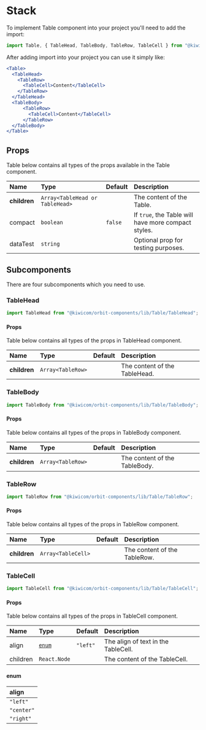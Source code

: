 # Stack
To implement Table component into your project you'll need to add the import:
```jsx
import Table, { TableHead, TableBody, TableRow, TableCell } from "@kiwicom/orbit-components/lib/Table";

```
After adding import into your project you can use it simply like:
```jsx
<Table>
  <TableHead>
    <TableRow>
      <TableCell>Content</TableCell>
    </TableRow>
  </TableHead>
  <TableBody>
      <TableRow>
        <TableCell>Content</TableCell>
      </TableRow>
  </TableBody>
</Table>
```
## Props
Table below contains all types of the props available in the Table component.

| Name          | Type                            | Default      | Description                      |
| :------------ | :------------------------------ | :----------- | :------------------------------- |
| **children**  | `Array<TableHead or TableHead>` |              | The content of the Table.
| compact       | `boolean`                       | `false`      | If `true`, the Table will have more compact styles.
| dataTest      | `string`                        |              | Optional prop for testing purposes.

## Subcomponents
There are four subcomponents which you need to use.

### TableHead
```jsx
import TableHead from "@kiwicom/orbit-components/lib/Table/TableHead";
```

#### Props
Table below contains all types of the props in TableHead component.

| Name          | Type                  | Default         | Description                      |
| :------------ | :---------------------| :-------------- | :------------------------------- |
| **children**  | `Array<TableRow>`     |                 | The content of the TableHead.

### TableBody
```jsx
import TableBody from "@kiwicom/orbit-components/lib/Table/TableBody";
```

#### Props
Table below contains all types of the props in TableBody component.

| Name          | Type                  | Default         | Description                      |
| :------------ | :---------------------| :-------------- | :------------------------------- |
| **children**  | `Array<TableRow>`     |                 | The content of the TableBody.

### TableRow
```jsx
import TableRow from "@kiwicom/orbit-components/lib/Table/TableRow";
```

#### Props
Table below contains all types of the props in TableRow component.

| Name          | Type                  | Default         | Description                      |
| :------------ | :---------------------| :-------------- | :------------------------------- |
| **children**  | `Array<TableCell>`    |                 | The content of the TableRow.

### TableCell
```jsx
import TableCell from "@kiwicom/orbit-components/lib/Table/TableCell";
```

#### Props
Table below contains all types of the props in TableCell component.

| Name          | Type                  | Default         | Description                      |
| :------------ | :---------------------| :-------------- | :------------------------------- |
| align         | [`enum`](#enum)       | `"left"`        | The align of text in the TableCell.
| children      | `React.Node`          |                 | The content of the TableCell.

#### enum

| align      |
| :--------- |
| `"left"`   |
| `"center"` |
| `"right"`  |
